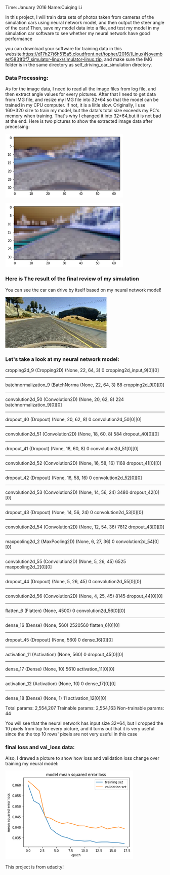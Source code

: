 Time: January 2016
Name:Cuiqing Li

In this project, I will train data sets of photos taken from cameras of the simulation cars using neural network model, and then output the steer angle of the cars! Then, save my model data into a file, and test my model in my simulation car software to see whether my neural network have good performance

you can download your software for training data in this website:https://d17h27t6h515a5.cloudfront.net/topher/2016/(Linux)November/5831f0f7_simulator-linux/simulator-linux.zip, and make sure the IMG folder is in the same directory as self_driving_car_simulation directory. 

### Data Processing:
As for the image data, I need to read all the image files from log file, and then extract angle values for every pictures. After that I need to get data from IMG file, and resize my IMG file into 32\*64 so that the model can be trained in my CPU computer. If not, it is a liitle slow. Originally, I use 160\*320 size to train my model, but the data's total size exceeds my PC's memory when training. That's why I changed it into 32*64,but it is not bad at the end. 
Here is two pictures to show the extracted image data after precessing:

![png](index.png)



![png](left_demo.png)

### Here is The result of the final review of my simulation
You can see the car can drive by itself based on my neural network model!

![png](output.gif) 


### Let's take a look at my neural network model:

cropping2d_9 (Cropping2D)        (None, 22, 64, 3)     0           cropping2d_input_9[0][0]         
____________________________________________________________________________________________________
batchnormalization_9 (BatchNorma (None, 22, 64, 3)     88          cropping2d_9[0][0]               
____________________________________________________________________________________________________
convolution2d_50 (Convolution2D) (None, 20, 62, 8)     224         batchnormalization_9[0][0]       
____________________________________________________________________________________________________
dropout_40 (Dropout)             (None, 20, 62, 8)     0           convolution2d_50[0][0]           
____________________________________________________________________________________________________
convolution2d_51 (Convolution2D) (None, 18, 60, 8)     584         dropout_40[0][0]                 
____________________________________________________________________________________________________
dropout_41 (Dropout)             (None, 18, 60, 8)     0           convolution2d_51[0][0]           
____________________________________________________________________________________________________
convolution2d_52 (Convolution2D) (None, 16, 58, 16)    1168        dropout_41[0][0]                 
____________________________________________________________________________________________________
dropout_42 (Dropout)             (None, 16, 58, 16)    0           convolution2d_52[0][0]           
____________________________________________________________________________________________________
convolution2d_53 (Convolution2D) (None, 14, 56, 24)    3480        dropout_42[0][0]                 
____________________________________________________________________________________________________
dropout_43 (Dropout)             (None, 14, 56, 24)    0           convolution2d_53[0][0]           
____________________________________________________________________________________________________
convolution2d_54 (Convolution2D) (None, 12, 54, 36)    7812        dropout_43[0][0]                 
____________________________________________________________________________________________________
maxpooling2d_2 (MaxPooling2D)    (None, 6, 27, 36)     0           convolution2d_54[0][0]           
____________________________________________________________________________________________________
convolution2d_55 (Convolution2D) (None, 5, 26, 45)     6525        maxpooling2d_2[0][0]             
____________________________________________________________________________________________________
dropout_44 (Dropout)             (None, 5, 26, 45)     0           convolution2d_55[0][0]           
____________________________________________________________________________________________________
convolution2d_56 (Convolution2D) (None, 4, 25, 45)     8145        dropout_44[0][0]                 
____________________________________________________________________________________________________
flatten_6 (Flatten)              (None, 4500)          0           convolution2d_56[0][0]           
____________________________________________________________________________________________________
dense_16 (Dense)                 (None, 560)           2520560     flatten_6[0][0]                  
____________________________________________________________________________________________________
dropout_45 (Dropout)             (None, 560)           0           dense_16[0][0]                   
____________________________________________________________________________________________________
activation_11 (Activation)       (None, 560)           0           dropout_45[0][0]                 
____________________________________________________________________________________________________
dense_17 (Dense)                 (None, 10)            5610        activation_11[0][0]              
____________________________________________________________________________________________________
activation_12 (Activation)       (None, 10)            0           dense_17[0][0]                   
____________________________________________________________________________________________________
dense_18 (Dense)                 (None, 1)             11          activation_12[0][0]              

Total params: 2,554,207
Trainable params: 2,554,163
Non-trainable params: 44

You will see that the neural network has input size 32*64, but I cropped the 10 pixels from top for every picture, and it turns out that it is very useful since the the top 10 rows' pixels are not very useful in this case


### final loss and val_loss data:
Also, I drawed a picture to show how loss and validation loss change over training my neural model:

![png](figure.png)


This project is from udacity! 
